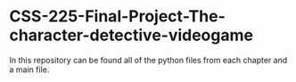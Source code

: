 # CSS-225-Final-Project-The-character-detective-videogame
In this repository can be found all of the python files from each chapter and a main file.
